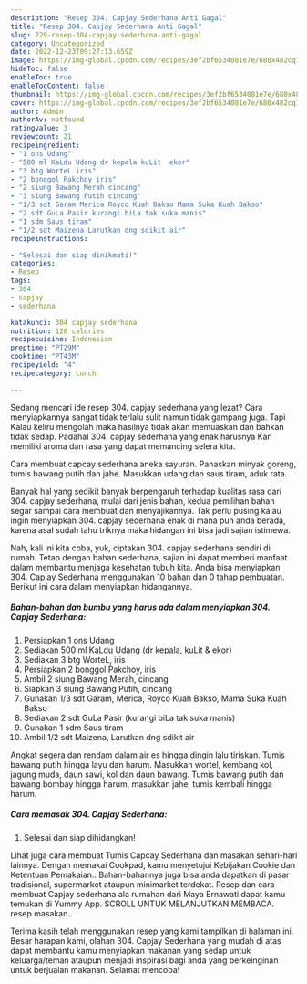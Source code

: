 ```yaml
---
description: "Resep 304. Capjay Sederhana Anti Gagal"
title: "Resep 304. Capjay Sederhana Anti Gagal"
slug: 729-resep-304-capjay-sederhana-anti-gagal
category: Uncategorized
date: 2022-12-23T09:27:13.659Z
image: https://img-global.cpcdn.com/recipes/3ef2bf6534081e7e/680x482cq70/304-capjay-sederhana-foto-resep-utama.jpg
hideToc: false
enableToc: true
enableTocContent: false
thumbnail: https://img-global.cpcdn.com/recipes/3ef2bf6534081e7e/680x482cq70/304-capjay-sederhana-foto-resep-utama.jpg
cover: https://img-global.cpcdn.com/recipes/3ef2bf6534081e7e/680x482cq70/304-capjay-sederhana-foto-resep-utama.jpg
author: Admin
authorAv: notfound
ratingvalue: 3
reviewcount: 21
recipeingredient:
- "1 ons Udang"
- "500 ml KaLdu Udang dr kepala kuLit  ekor"
- "3 btg WorteL iris"
- "2 bonggol Pakchoy iris"
- "2 siung Bawang Merah cincang"
- "3 siung Bawang Putih cincang"
- "1/3 sdt Garam Merica Royco Kuah Bakso Mama Suka Kuah Bakso"
- "2 sdt GuLa Pasir kurangi biLa tak suka manis"
- "1 sdm Saus tiram"
- "1/2 sdt Maizena Larutkan dng sdikit air"
recipeinstructions:

- "Selesai dan siap dinikmati!"
categories:
- Resep
tags:
- 304
- capjay
- sederhana

katakunci: 304 capjay sederhana 
nutrition: 128 calories
recipecuisine: Indonesian
preptime: "PT29M"
cooktime: "PT43M"
recipeyield: "4"
recipecategory: Lunch

---
```



Sedang mencari ide resep 304. capjay sederhana yang lezat? Cara menyiapkannya sangat tidak terlalu sulit namun tidak gampang juga. Tapi Kalau keliru mengolah maka hasilnya tidak akan memuaskan dan bahkan tidak sedap. Padahal 304. capjay sederhana yang enak harusnya Kan memiliki aroma dan rasa yang dapat memancing selera kita.


Cara membuat capcay sederhana aneka sayuran. Panaskan minyak goreng, tumis bawang putih dan jahe. Masukkan udang dan saus tiram, aduk rata.

Banyak hal yang sedikit banyak berpengaruh terhadap kualitas rasa dari 304. capjay sederhana, mulai dari jenis bahan, kedua pemilihan bahan segar sampai cara membuat dan menyajikannya. Tak perlu pusing kalau ingin menyiapkan 304. capjay sederhana enak di mana pun anda berada, karena asal sudah tahu triknya maka hidangan ini bisa jadi sajian istimewa.


Nah, kali ini kita coba, yuk, ciptakan 304. capjay sederhana sendiri di rumah. Tetap dengan bahan sederhana, sajian ini dapat memberi manfaat dalam membantu menjaga kesehatan tubuh kita. Anda bisa menyiapkan 304. Capjay Sederhana menggunakan 10 bahan dan 0 tahap pembuatan. Berikut ini cara dalam menyiapkan hidangannya.

<!--inarticleads1-->

##### Bahan-bahan dan bumbu yang harus ada dalam menyiapkan 304. Capjay Sederhana:

1. Persiapkan 1 ons Udang
1. Sediakan 500 ml KaLdu Udang (dr kepala, kuLit &amp; ekor)
1. Sediakan 3 btg WorteL, iris
1. Persiapkan 2 bonggol Pakchoy, iris
1. Ambil 2 siung Bawang Merah, cincang
1. Siapkan 3 siung Bawang Putih, cincang
1. Gunakan 1/3 sdt Garam, Merica, Royco Kuah Bakso, Mama Suka Kuah Bakso
1. Sediakan 2 sdt GuLa Pasir (kurangi biLa tak suka manis)
1. Gunakan 1 sdm Saus tiram
1. Ambil 1/2 sdt Maizena, Larutkan dng sdikit air


Angkat segera dan rendam dalam air es hingga dingin lalu tiriskan. Tumis bawang putih hingga layu dan harum. Masukkan wortel, kembang kol, jagung muda, daun sawi, kol dan daun bawang. Tumis bawang putih dan bawang bombay hingga harum, masukkan jahe, tumis kembali hingga harum. 

<!--inarticleads2-->

##### Cara memasak 304. Capjay Sederhana:


1. Selesai dan siap dihidangkan!

Lihat juga cara membuat Tumis Capcay Sederhana dan masakan sehari-hari lainnya. Dengan memakai Cookpad, kamu menyetujui Kebijakan Cookie dan Ketentuan Pemakaian.. Bahan-bahannya juga bisa anda dapatkan di pasar tradisional, supermarket ataupun minimarket terdekat. Resep dan cara membuat Capjay sederhana ala rumahan dari Maya Ernawati dapat kamu temukan di Yummy App. SCROLL UNTUK MELANJUTKAN MEMBACA. resep masakan.. 

Terima kasih telah menggunakan resep yang kami tampilkan di halaman ini. Besar harapan kami, olahan 304. Capjay Sederhana yang mudah di atas dapat membantu kamu menyiapkan makanan yang sedap untuk keluarga/teman ataupun menjadi inspirasi bagi anda yang berkeinginan untuk berjualan makanan. Selamat mencoba!
